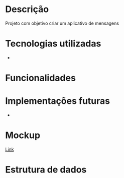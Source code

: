 # Descrição
Projeto com objetivo criar um aplicativo de mensagens 

# Tecnologias utilizadas
* 

# Funcionalidades


# Implementações futuras
* 

# Mockup
<a target="_blank" rel="noopener noreferrer" href="https://www.figma.com/file/usoqYlwFbjojlJdhNeLRJu/Mockup-Aplicativo-de-mensagens?type=design&node-id=0-1&mode=design&t=6OSpSNvKVj1bRnT5-0" target>
  Link
</a>

# Estrutura de dados

```s 

```

```s

```

```s

```

```s

```
